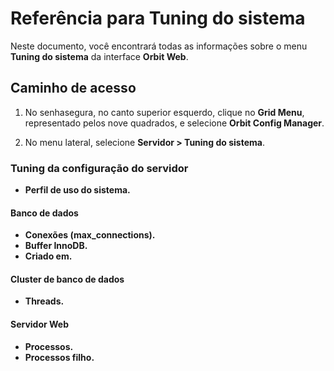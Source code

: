 # Referência para Tuning do sistema

Neste documento, você encontrará todas as informações sobre o menu **Tuning do sistema** da interface **Orbit Web**.

## Caminho de acesso

1. No senhasegura, no canto superior esquerdo, clique no **Grid Menu**, representado pelos nove quadrados, e selecione **Orbit Config Manager**.

2. No menu lateral, selecione **Servidor > Tuning do sistema**.

### Tuning da configuração do servidor

* **Perfil de uso do sistema.**

#### Banco de dados

* **Conexões (max_connections).**
* **Buffer InnoDB.**
* **Criado em.**

#### Cluster de banco de dados

* **Threads.**

#### Servidor Web

* **Processos.**
* **Processos filho.**
